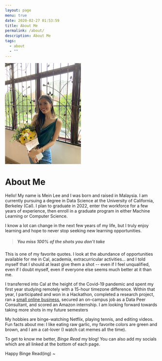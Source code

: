 ```yaml
---
layout: page
menu: true
date: 2020-02-27 01:53:59
title: About Me
permalink: /about/
description: About Me
tags:
  - about
  - ""
---
```

<img class="img-rounded" src="/assets/img/uploads/profile.png" alt="Mein Lee" width="250">

# About Me

Hello! My name is Mein Lee and I was born and raised in Malaysia. I am currently pursuing a degree in Data Science at the University of California, Berkeley (Cal). I plan to graduate in 2022, enter the workforce for a few years of experience, then enroll in a graduate program in either Machine Learning or Computer Science.

I know a lot can change in the next few years of my life, but I truly enjoy learning and hope to never stop seeking new learning opportunities.

> ##### You miss 100% of the shots you don't take

This is one of my favorite quotes. I look at the abundance of opportunities available for me in Cal, academia, extracurricular activities... and I told myself that I should at least give them a shot -- even if I feel unqualified, even if I doubt myself, even if everyone else seems much better at it than me.

I transferred into Cal at the height of the Covid-19 pandemic and spent my first year studying remotely with a 15-hour timezone difference. Within that year, I participated and won in a Hackathon, completed a research project, ran a [small online business](https://earnament.wixsite.com/earnament), secured an on-campus job as a Data Peer Consultant, and scored an Amazon internship.  I am looking forward towards taking more shots in my future semesters

My hobbies are binge-watching Netflix, playing tennis, and editing videos. Fun facts about me: I like eating raw garlic, my favorite colors are green and brown, and I am a cat-lover (I watch cat memes all the time). 

To get to know me better, *Binge Read* my blog! You can also add my socials which are all linked at the bottom of each page.

Happy Binge Read(ing) ~